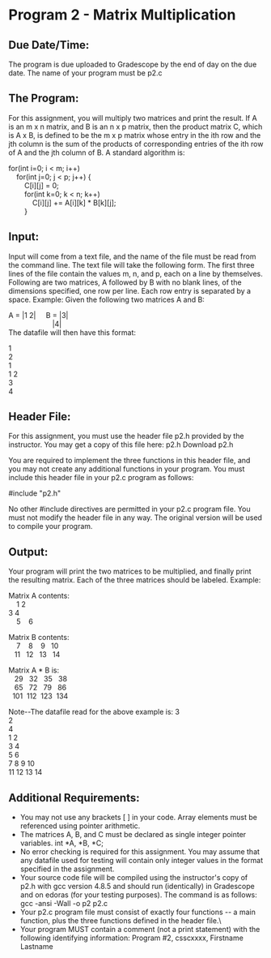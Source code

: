 # Program 2 - Matrix Multiplication
## Due Date/Time:
The program is due uploaded to Gradescope by the end of day on the due date.  The name of your program must be  p2.c


## The Program:
For this assignment, you will multiply two matrices and print the result.  If A is an m x n matrix, and B is an n x p matrix, then the product matrix C, which is A x B, is defined to be the m x p matrix whose entry in the ith row and the jth column is the sum of the products of corresponding entries of the ith row of A and the jth column of B.  A standard algorithm is:

for(int i=0; i < m; i++)  
    for(int j=0; j < p; j++) {  
        C[i][j] = 0;  
        for(int k=0; k < n; k++)  
            C[i][j] += A[i][k] * B[k][j];  
        }  
  

## Input:
Input will come from a text file, and the name of the file must be read from the command line.  The text file will take the following form.  The first three lines of the file contain the values m, n, and p, each on a line by themselves.  Following are two matrices, A followed by B with no blank lines, of the dimensions specified, one row per line.  Each row entry is separated by a space.   Example:  Given the following two matrices A and B:

A = |1 2|     B = |3|  
                      |4|  
The datafile will then have this format:

1  
2  
1  
1 2  
3  
4  


## Header File:
For this assignment, you must use the header file p2.h provided by the instructor.  You may get a copy of this file here:  p2.h Download p2.h

You are required to implement the three functions in this header file, and you may not create any additional functions in your program.  You must include this header file in your p2.c program as follows:

#include "p2.h"

No other #include directives are permitted in your p2.c program file.  You must not modify the header file in any way.  The original version will be used to compile your program.


## Output:
Your program will print the two matrices to be multiplied, and finally print the resulting matrix.  Each of the three matrices should be labeled.  Example:
 

Matrix A contents:  
    1    2   
    3    4  
    5    6  

Matrix B contents:  
    7    8    9   10  
   11   12   13   14  

Matrix A * B is:  
   29   32   35   38  
   65   72   79   86  
  101  112  123  134  

 

Note--The datafile read for the above example is:
3  
2  
4  
1 2  
3 4  
5 6  
7 8 9 10  
11 12 13 14  

 

## Additional Requirements:
* You may not use any brackets [ ] in your code.   Array elements must be referenced using pointer arithmetic.
* The matrices A, B, and C must be declared as single integer pointer variables.  int *A, *B, *C;
* No error checking is required for this assignment. You may assume that any datafile used for testing will contain only integer values in the format specified in the assignment.
* Your source code file will be compiled using the instructor's copy of p2.h with gcc version 4.8.5 and should run (identically) in Gradescope and on edoras (for your testing purposes).  The command is as follows:
gcc -ansi -Wall -o p2 p2.c
* Your p2.c program file must consist of  exactly four functions -- a main function, plus the three functions defined in the header file.\
* Your program MUST contain a comment (not a print statement) with the following identifying information:
Program #2, csscxxxx, Firstname Lastname
